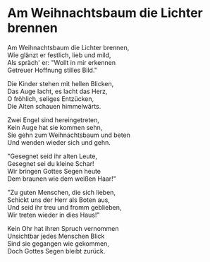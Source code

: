 # Am Weihnachtsbaum die Lichter brennen  
  
Am Weihnachtsbaum die Lichter brennen,   
Wie glänzt er festlich, lieb und mild,   
Als spräch' er: "Wollt in mir erkennen   
Getreuer Hoffnung stilles Bild."  
  
Die Kinder stehen mit hellen Blicken,   
Das Auge lacht, es lacht das Herz,   
O fröhlich, seliges Entzücken,   
Die Alten schauen himmelwärts.  
  
Zwei Engel sind hereingetreten,   
Kein Auge hat sie kommen sehn,   
Sie gehn zum Weihnachtsbaum und beten   
Und wenden wieder sich und gehn.  
  
"Gesegnet seid ihr alten Leute,   
Gesegnet sei du kleine Schar!   
Wir bringen Gottes Segen heute   
Dem braunen wie dem weißen Haar!"  
  
"Zu guten Menschen, die sich lieben,   
Schickt uns der Herr als Boten aus,   
Und seid ihr treu und fromm geblieben,   
Wir treten wieder in dies Haus!"  
  
Kein Ohr hat ihren Spruch vernommen   
Unsichtbar jedes Menschen Blick   
Sind sie gegangen wie gekommen,   
Doch Gottes Segen bleibt zurück.  
  
